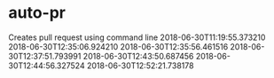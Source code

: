 # auto-pr
Creates pull request using command line
2018-06-30T11:19:55.373210
2018-06-30T12:35:06.924210
2018-06-30T12:35:56.461516
2018-06-30T12:37:51.793991
2018-06-30T12:43:50.687456
2018-06-30T12:44:56.327524
2018-06-30T12:52:21.738178
